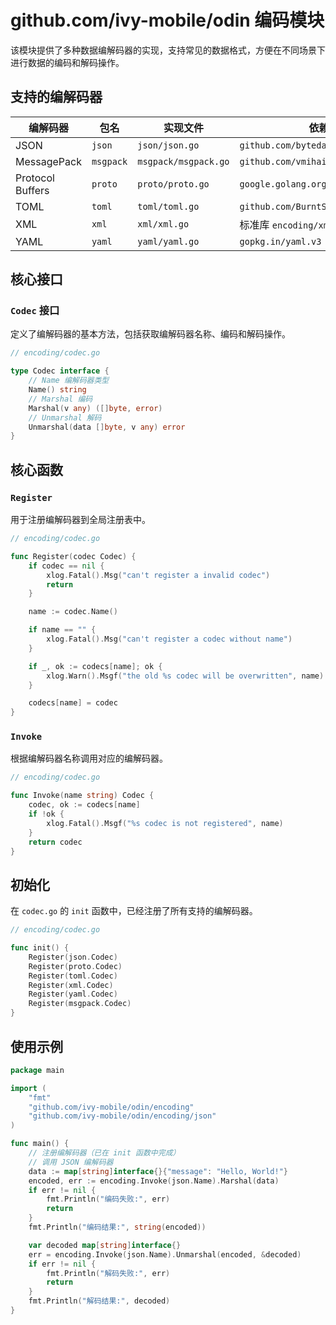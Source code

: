 # github.com/ivy-mobile/odin 编码模块

该模块提供了多种数据编解码器的实现，支持常见的数据格式，方便在不同场景下进行数据的编码和解码操作。

## 支持的编解码器

| 编解码器 | 包名 | 实现文件 | 依赖库 |
| --- | --- | --- | --- |
| JSON | `json` | `json/json.go` | `github.com/bytedance/sonic` |
| MessagePack | `msgpack` | `msgpack/msgpack.go` | `github.com/vmihailenco/msgpack/v5` |
| Protocol Buffers | `proto` | `proto/proto.go` | `google.golang.org/protobuf/proto` |
| TOML | `toml` | `toml/toml.go` | `github.com/BurntSushi/toml` |
| XML | `xml` | `xml/xml.go` | 标准库 `encoding/xml` |
| YAML | `yaml` | `yaml/yaml.go` | `gopkg.in/yaml.v3` |

## 核心接口

### `Codec` 接口
定义了编解码器的基本方法，包括获取编解码器名称、编码和解码操作。
```go
// encoding/codec.go

type Codec interface {
    // Name 编解码器类型
    Name() string
    // Marshal 编码
    Marshal(v any) ([]byte, error)
    // Unmarshal 解码
    Unmarshal(data []byte, v any) error
}
```

## 核心函数

### `Register`
用于注册编解码器到全局注册表中。
```go
// encoding/codec.go

func Register(codec Codec) {
    if codec == nil {
        xlog.Fatal().Msg("can't register a invalid codec")
		return
    }

    name := codec.Name()

    if name == "" {
        xlog.Fatal().Msg("can't register a codec without name")
    }

    if _, ok := codecs[name]; ok {
        xlog.Warn().Msgf("the old %s codec will be overwritten", name)
    }

    codecs[name] = codec
}
```

### `Invoke`
根据编解码器名称调用对应的编解码器。
```go
// encoding/codec.go

func Invoke(name string) Codec {
    codec, ok := codecs[name]
    if !ok {
        xlog.Fatal().Msgf("%s codec is not registered", name)
    }
    return codec
}
```

## 初始化
在 `codec.go` 的 `init` 函数中，已经注册了所有支持的编解码器。
```go
// encoding/codec.go

func init() {
    Register(json.Codec)
    Register(proto.Codec)
    Register(toml.Codec)
    Register(xml.Codec)
    Register(yaml.Codec)
    Register(msgpack.Codec)
}
```

## 使用示例
```go
package main

import (
    "fmt"
    "github.com/ivy-mobile/odin/encoding"
    "github.com/ivy-mobile/odin/encoding/json"
)

func main() {
    // 注册编解码器（已在 init 函数中完成）
    // 调用 JSON 编解码器
    data := map[string]interface{}{"message": "Hello, World!"}
    encoded, err := encoding.Invoke(json.Name).Marshal(data)
    if err != nil {
        fmt.Println("编码失败:", err)
        return
    }
    fmt.Println("编码结果:", string(encoded))

    var decoded map[string]interface{}
    err = encoding.Invoke(json.Name).Unmarshal(encoded, &decoded)
    if err != nil {
        fmt.Println("解码失败:", err)
        return
    }
    fmt.Println("解码结果:", decoded)
}
```